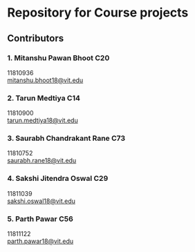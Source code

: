 # Repository for Course projects
## Contributors

### 1. Mitanshu Pawan Bhoot  C20 
11810936<br>
mitanshu.bhoot18@vit.edu 

### 2. Tarun Medtiya C14 
11810900<br>
tarun.medtiya18@vit.edu

### 3. Saurabh Chandrakant Rane C73
11810752<br>
saurabh.rane18@vit.edu

### 4. Sakshi Jitendra Oswal C29 
11811039<br>
sakshi.oswal18@vit.edu

### 5. Parth Pawar C56
11811122<br>
parth.pawar18@vit.edu

